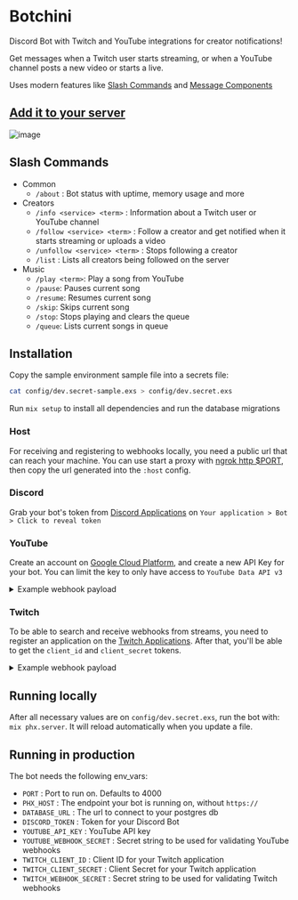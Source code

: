 # Botchini

Discord Bot with Twitch and YouTube integrations for creator notifications!

Get messages when a Twitch user starts streaming, or when a YouTube channel posts a new video or starts a live.

Uses modern features like [Slash Commands](https://blog.discord.com/slash-commands-are-here-8db0a385d9e6?gi=cb5c18566e7) and [Message Components](https://discord.com/developers/docs/interactions/message-components)

## [Add it to your server](https://discord.com/api/oauth2/authorize?client_id=814896826569195561&permissions=2048&scope=bot%20applications.commands)

![image](https://user-images.githubusercontent.com/15659967/121437344-89bb7180-c958-11eb-9d2f-034cf8b5f179.png)

## Slash Commands

 - Common
    - `/about` : Bot status with uptime, memory usage and more
 - Creators
    - `/info <service> <term>` : Information about a Twitch user or YouTube channel
    - `/follow <service> <term>` : Follow a creator and get notified when it starts streaming or uploads a video
    - `/unfollow <service> <term>` : Stops following a creator
    - `/list` : Lists all creators being followed on the server
 - Music
    - `/play <term>`: Play a song from YouTube
    - `/pause`: Pauses current song
    - `/resume`: Resumes current song
    - `/skip`: Skips current song
    - `/stop`: Stops playing and clears the queue
    - `/queue`: Lists current songs in queue


## Installation

Copy the sample environment sample file into a secrets file:

```bash
cat config/dev.secret-sample.exs > config/dev.secret.exs
```

Run `mix setup` to install all dependencies and run the database migrations

### Host

For receiving and registering to webhooks locally, you need a public url that can reach your machine. You can use start a proxy with [ngrok http $PORT](https://ngrok.com/), then copy the url generated into the `:host` config.

### Discord

Grab your bot's token from [Discord Applications](https://discord.com/developers/applications) on `Your application > Bot > Click to reveal token`

### YouTube

Create an account on [Google Cloud Platform](https://console.cloud.google.com), and create a new API Key for your bot. You can limit the key to only have access to `YouTube Data API v3`

<details>
  <summary>Example webhook payload</summary>

  ```xml
  <?xml version='1.0' encoding='UTF-8'?>
   <feed
      xmlns:yt="http://www.youtube.com/xml/schemas/2015"
      xmlns="http://www.w3.org/2005/Atom">
      <link rel="hub" href="https://pubsubhubbub.appspot.com"/>
      <link rel="self" href="https://www.youtube.com/xml/feeds/videos.xml?channel_id=UCHDxYLv8iovIbhrfl16CNyg"/>
      <title>YouTube video feed</title>
      <updated>2024-05-17T01:37:49.636216015+00:00</updated>
      <entry>
         <id>yt:video:TBXAlFqn93E</id>
         <yt:videoId>TBXAlFqn93E</yt:videoId>
         <yt:channelId>UCHDxYLv8iovIbhrfl16CNyg</yt:channelId>
         <title>I wish this wasn’t an Ubisoft game</title>
         <link rel="alternate" href="https://www.youtube.com/watch?v=TBXAlFqn93E"/>
         <author>
            <name>GameLinked</name>
            <uri>https://www.youtube.com/channel/UCHDxYLv8iovIbhrfl16CNyg</uri>
         </author>
         <published>2024-05-17T01:37:38+00:00</published>
         <updated>2024-05-17T01:37:49.636216015+00:00</updated>
      </entry>
   </feed>
  ```
</details>

### Twitch

To be able to search and receive webhooks from streams, you need to register an application on the [Twitch Applications](https://dev.twitch.tv/console/apps). After that, you'll be able to get the `client_id` and `client_secret` tokens.

<details>
  <summary>Example webhook payload</summary>

  ```json
  {
      "challenge":"6gepqopldUA-K7p_CJDK3gmndD6mxyxjWSS7wCTFxZ8",
      "subscription":{
         "id":"3ce498e8-44d4-446f-886c-66bc256af5d9",
         "status":"webhook_callback_verification_pending",
         "type":"stream.online",
         "version":"1",
         "condition":{
            "broadcaster_user_id":"35958947"
         },
         "transport":{
            "method":"webhook",
            "callback":"https://botchini.lucapasquale.dev/api/twitch/webhooks/callback"
         },
         "created_at":"2024-05-17T01:46:52.47828845Z",
         "cost":1
      }
   }
  ```
</details>

## Running locally

After all necessary values are on `config/dev.secret.exs`, run the bot with: `mix phx.server`. It will reload automatically when you update a file.

## Running in production

The bot needs the following env_vars:

 - `PORT` : Port to run on. Defaults to 4000
 - `PHX_HOST` : The endpoint your bot is running on, without `https://`
 - `DATABASE_URL` : The url to connect to your postgres db
 - `DISCORD_TOKEN` : Token for your Discord Bot
 - `YOUTUBE_API_KEY` : YouTube API key
 - `YOUTUBE_WEBHOOK_SECRET` : Secret string to be used for validating YouTube webhooks
 - `TWITCH_CLIENT_ID` : Client ID for your Twitch application
 - `TWITCH_CLIENT_SECRET` : Client Secret for your Twitch application
 - `TWITCH_WEBHOOK_SECRET` : Secret string to be used for validating Twitch webhooks
